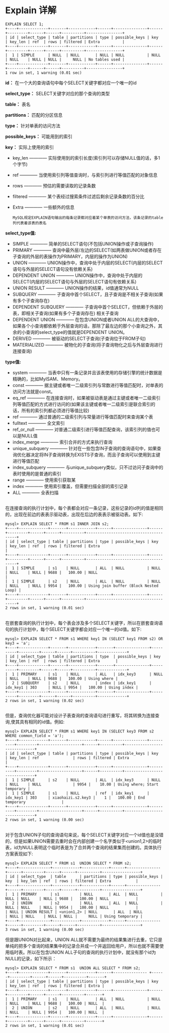 # Explain 详解

    EXPLAIN SELECT 1;
    +----+-------------+-------+------------+------+---------------+------+---------+------+------+----------+----------------+
    | id | select_type | table | partitions | type | possible_keys | key  | key_len | ref  | rows | filtered | Extra          |
    +----+-------------+-------+------------+------+---------------+------+---------+------+------+----------+----------------+
    |  1 | SIMPLE      | NULL  | NULL       | NULL | NULL          | NULL | NULL    | NULL | NULL |     NULL | No tables used |
    +----+-------------+-------+------------+------+---------------+------+---------+------+------+----------+----------------+
    1 row in set, 1 warning (0.01 sec)

**id：** 在一个大的查询语句中每个SELECT关键字都对应一个唯一的id

**select_type：** SELECT关键字对应的那个查询的类型
    
**table：** 表名

**partitions：** 匹配的分区信息
    
**type：** 针对单表的访问方法
    
**possible_keys：** 可能用到的索引
    
**key：** 实际上使用的索引
* key_len ———— 实际使用到的索引长度(索引列可以存储NULL值的话，多1个字节)
* ref ———— 当使用索引列等值查询时，与索引列进行等值匹配的对象信息
* rows ———— 预估的需要读取的记录条数
* filtered ———— 某个表经过搜索条件过滤后剩余记录条数的百分比
* Extra ———— 一些额外的信息

      MySQL规定EXPLAIN语句输出的每条记录都对应着某个单表的访问方法，该条记录的table列代表着该表的表名

**select_type值:**
* SIMPLE ———— 简单的SELECT语句(不包括UNION操作或子查询操作)
* PRIMARY ———— 查询中最外层/左边的SELECT(如两表做UNION或者存在子查询的外层的表操作为PRIMARY，内层的操作为UNION)
* UNION ———— UNION操作中，查询中处于内层的SELECT(内层的SELECT语句与外层的SELECT语句没有依赖关系)
* DEPENDENT UNION ———— UNION操作中，查询中处于内层的SELECT(内层的SELECT语句与外层的SELECT语句有依赖关系)
* UNION RESULT ———— UNION操作的结果，id值通常为NULL
* SUBQUERY ———— 子查询中首个SELECT，且子查询是不相关子查询(如果有多个子查询存在) 
* DEPENDENT SUBQUERY ———— 子查询中首个SELECT，但依赖于外层的表，即相关子查询(如果有多个子查询存在) 相关子查询
* DEPENDENT UNION ———— 在包含UNION或者UNION ALL的大查询中，如果各个小查询都依赖于外层查询的话，那除了最左边的那个小查询之外，其余的小查询的select_type的值就是DEPENDENT UNION。
* DERIVED ———— 被驱动的SELECT子查询(子查询位于FROM子句)
* MATERIALIZED ———— 被物化的子查询(将子查询物化之后与外层查询进行连接查询)

**type值:**
* system ———— 当表中只有一条记录并且该表使用的存储引擎的统计数据是精确的，比如MyISAM、Memory。
* const ———— 据主键或者唯一二级索引列与常数进行等值匹配时，对单表的访问方法就是const。
* eq_ref ———— 在连接查询时，如果被驱动表是通过主键或者唯一二级索引列等值匹配的方式进行访问的(如果该主键或者唯一二级索引是联合索引的话，所有的索引列都必须进行等值比较)
* ref ———— 通过普通的二级索引列与常量进行等值匹配时来查询某个表
* fulltext ———— 全文索引
* ref_or_null ———— 对普通二级索引进行等值匹配查询，该索引列的值也可以是NULL值
* index_merge ———— 索引合并的方式来执行查询
* unique_subquery ———— 针对在一些包含IN子查询的查询语句中，如果查询优化器决定将IN子查询转换为EXISTS子查询，而且子查询可以使用到主键进行等值匹配
* index_subquery ———— 与unique_subquery类似，只不过访问子查询中的表时使用的是普通的索引
* range ———— 使用索引获取某
* index ———— 使用索引覆盖，但需要扫描全部的索引记录
* ALL ———— 全表扫描       
       
## 
       
在连接查询的执行计划中，每个表都会对应一条记录，这些记录的id列的值是相同的，出现在前边的表表示驱动表，出现在后边的表表示被驱动表。如下:

    mysql> EXPLAIN SELECT * FROM s1 INNER JOIN s2;
    +----+-------------+-------+------------+------+---------------+------+---------+------+------+----------+---------------------------------------+
    | id | select_type | table | partitions | type | possible_keys | key  | key_len | ref  | rows | filtered | Extra                                 |
    +----+-------------+-------+------------+------+---------------+------+---------+------+------+----------+---------------------------------------+
    |  1 | SIMPLE      | s1    | NULL       | ALL  | NULL          | NULL | NULL    | NULL | 9688 |   100.00 | NULL                                  |
    |  1 | SIMPLE      | s2    | NULL       | ALL  | NULL          | NULL | NULL    | NULL | 9954 |   100.00 | Using join buffer (Block Nested Loop) |
    +----+-------------+-------+------------+------+---------------+------+---------+------+------+----------+---------------------------------------+
    2 rows in set, 1 warning (0.01 sec)

## 

在嵌套查询的执行计划中，每个表会涉及多个SELECT关键字，所以在嵌套查询语句的执行计划中，每个SELECT关键字都会对应一个唯一的id值。如下:

    mysql> EXPLAIN SELECT * FROM s1 WHERE key1 IN (SELECT key1 FROM s2) OR key3 = 'a';
    +----+-------------+-------+------------+-------+---------------+----------+---------+------+------+----------+-------------+
    | id | select_type | table | partitions | type  | possible_keys | key      | key_len | ref  | rows | filtered | Extra       |
    +----+-------------+-------+------------+-------+---------------+----------+---------+------+------+----------+-------------+
    |  1 | PRIMARY     | s1    | NULL       | ALL   | idx_key3      | NULL     | NULL    | NULL | 9688 |   100.00 | Using where |
    |  2 | SUBQUERY    | s2    | NULL       | index | idx_key1      | idx_key1 | 303     | NULL | 9954 |   100.00 | Using index |
    +----+-------------+-------+------------+-------+---------------+----------+---------+------+------+----------+-------------+
    2 rows in set, 1 warning (0.02 sec)

## 

但是，查询优化器可能对设计子表查询的查询语句进行重写，将其转换为连接查询,使其具有相同的id值。例如:

    mysql> EXPLAIN SELECT * FROM s1 WHERE key1 IN (SELECT key3 FROM s2 WHERE common_field = 'a');
    +----+-------------+-------+------------+------+---------------+----------+---------+-------------------+------+----------+------------------------------+
    | id | select_type | table | partitions | type | possible_keys | key      | key_len | ref               | rows | filtered | Extra                        |
    +----+-------------+-------+------------+------+---------------+----------+---------+-------------------+------+----------+------------------------------+
    |  1 | SIMPLE      | s2    | NULL       | ALL  | idx_key3      | NULL     | NULL    | NULL              | 9954 |    10.00 | Using where; Start temporary |
    |  1 | SIMPLE      | s1    | NULL       | ref  | idx_key1      | idx_key1 | 303     | xiaohaizi.s2.key3 |    1 |   100.00 | End temporary                |
    +----+-------------+-------+------------+------+---------------+----------+---------+-------------------+------+----------+------------------------------+
    2 rows in set, 1 warning (0.00 sec)

## 

对于包含UNION子句的查询语句来说，每个SELECT关键字对应一个id值也是没错的，但是如果UNION需要去重时会在内部创建一个名字类似于<union1,2>的临时表，id为NULL表明这个临时表是为了合并两个查询的结果集而创建的。具体执行方案表现如下:

    mysql> EXPLAIN SELECT * FROM s1  UNION SELECT * FROM s2;
    +----+--------------+------------+------------+------+---------------+------+---------+------+------+----------+-----------------+
    | id | select_type  | table      | partitions | type | possible_keys | key  | key_len | ref  | rows | filtered | Extra           |
    +----+--------------+------------+------------+------+---------------+------+---------+------+------+----------+-----------------+
    |  1 | PRIMARY      | s1         | NULL       | ALL  | NULL          | NULL | NULL    | NULL | 9688 |   100.00 | NULL            |
    |  2 | UNION        | s2         | NULL       | ALL  | NULL          | NULL | NULL    | NULL | 9954 |   100.00 | NULL            |
    | NULL | UNION RESULT | <union1,2> | NULL       | ALL  | NULL          | NULL | NULL    | NULL | NULL |     NULL | Using temporary |
    +----+--------------+------------+------------+------+---------------+------+---------+------+------+----------+-----------------+
    3 rows in set, 1 warning (0.00 sec)

但是跟UNION对比起来，UNION ALL就不需要为最终的结果集进行去重，它只是单纯的把多个查询的结果集中的记录合并成一个并返回给用户，所以也就不需要使用临时表。所以在包含UNION ALL子句的查询的执行计划中，就没有那个id为NULL的记录，如下所示：

    mysql> EXPLAIN SELECT * FROM s1  UNION ALL SELECT * FROM s2;
    +----+-------------+-------+------------+------+--------------- +------+---------+------+------+----------+-------+
    | id | select_type | table | partitions | type | possible_keys | key  | key_len | ref  | rows | filtered | Extra |
    +----+-------------+-------+------------+------+---------------+------+---------+------+------+----------+-------+
    |  1 | PRIMARY     | s1    | NULL       | ALL  | NULL          | NULL | NULL    | NULL | 9688 |   100.00 | NULL  |
    |  2 | UNION       | s2    | NULL       | ALL  | NULL          | NULL | NULL    | NULL | 9954 |   100.00 | NULL  |
    +----+-------------+-------+------------+------+---------------+------+---------+------+------+----------+-------+
    2 rows in set, 1 warning (0.01 sec)
